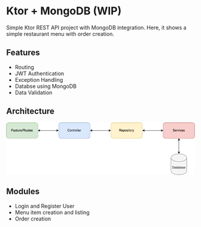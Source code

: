 
# Ktor + MongoDB (WIP)

Simple Ktor REST API project with MongoDB integration. Here, it shows a simple restaurant menu with order creation.


## Features

- Routing
- JWT Authentication
- Exception Handling
- Databse using MongoDB
- Data Validation


## Architecture

![App Screenshot](ktor%20architecture.png)


## Modules
- Login and Register User
- Menu item creation and listing
- Order creation
